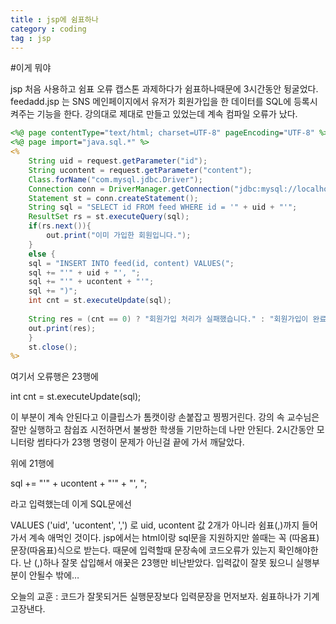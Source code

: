 ```yaml
---
title : jsp에 쉼표하나
category : coding
tag : jsp
---
```


#이게 뭐야

jsp 처음 사용하고 쉼표 오류
캡스톤 과제하다가 쉼표하나때문에 3시간동안 뒹굴었다.
feedadd.jsp 는 SNS 메인페이지에서 유저가 회원가입을 한 데이터를 SQL에 등록시켜주는 기능을 한다.
강의대로 제대로 만들고 있었는데 계속 컴파일 오류가 났다.

```jsp 
<%@ page contentType="text/html; charset=UTF-8" pageEncoding="UTF-8" %>
<%@ page import="java.sql.*" %>
<%
	String uid = request.getParameter("id");
	String ucontent = request.getParameter("content");
	Class.forName("com.mysql.jdbc.Driver");
	Connection conn = DriverManager.getConnection("jdbc:mysql://localhost:3306/mysns", "root", "1111");
	Statement st = conn.createStatement();
	String sql = "SELECT id FROM feed WHERE id = '" + uid + "'";
	ResultSet rs = st.executeQuery(sql);
	if(rs.next()){
		out.print("이미 가입한 회원입니다.");
	}
	else {
	sql = "INSERT INTO feed(id, content) VALUES(";
	sql += "'" + uid + "', ";	
	sql += "'" + ucontent + "'";
	sql += ")";
	int cnt = st.executeUpdate(sql);
	
	String res = (cnt == 0) ? "회원가입 처리가 실패했습니다." : "회원가입이 완료되었습니다.";
	out.print(res);
	}
	st.close();
%>
```

여기서 오류행은 23행에

int cnt = st.executeUpdate(sql);

이 부분이 계속 안된다고 이클립스가 톰캣이랑 손붙잡고 찡찡거린다.
강의 속 교수님은 잘만 실행하고 참쉽죠 시전하면서 불쌍한 학생들 기만하는데 나만 안된다.
2시간동안 모니터랑 썸타다가 23행 명령이 문제가 아닌걸 끝에 가서 깨달았다.

위에 21행에

sql += "'" + ucontent + "'" + "', ";

라고 입력했는데 이게 SQL문에선

VALUES ('uid', 'ucontent', ',') 로 uid, ucontent 값 2개가 아니라 쉼표(,)까지 들어가서 계속 애먹인 것이다.
jsp에서는 html이랑 sql문을 지원하지만 쓸때는 꼭 (따옴표)문장(따옴표)식으로 받는다. 때문에 입력할때 문장속에 코드오류가 있는지 확인해야한다. 난 (,)하나 잘못 삽입해서 애꿎은 23행만 비난받았다. 입력값이 잘못 됬으니 실행부분이 안될수 밖에…



오늘의 교훈 : 코드가 잘못되거든 실행문장보다 입력문장을 먼저보자. 쉼표하나가 기계고장낸다.
